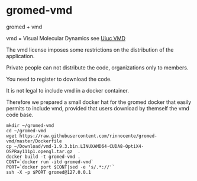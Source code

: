 # gromed-vmd
gromed + vmd

vmd = Visual Molecular Dynamics see [Uiuc VMD](http://www.ks.uiuc.edu/Research/vmd/)

The vmd license imposes some restrictions on the distribution of the application.

Private people can not distribute the code, organizations only to members. 

You need to register to download the code.

It is not legal to include vmd in a docker container.

Therefore we prepared a small docker hat for the gromed docker
that easily permits to include vmd, provided that users download by
themself the vmd code base.

```
mkdir ~/gromed-vmd
cd ~/gromed-vmd
wget https://raw.githubusercontent.com/rinnocente/gromed-vmd/master/Dockerfile
cp ~/Download/vmd-1.9.3.bin.LINUXAMD64-CUDA8-OptiX4-OSPRay111p1.opengl.tar.gz  .
docker build -t gromed-vmd .
CONT=`docker run -itd gromed-vmd`
PORT=`docker port $CONT|sed -e 's/.*://'`
ssh -X -p $PORT gromed@127.0.0.1
```

